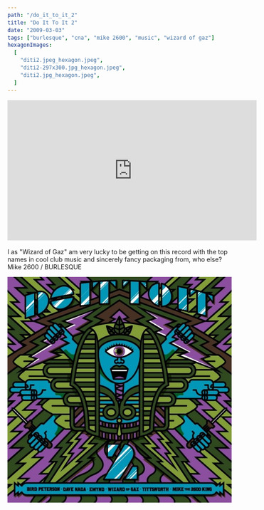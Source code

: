 ```yaml
---
path: "/do_it_to_it_2"
title: "Do It To It 2"
date: "2009-03-03"
tags: ["burlesque", "cna", "mike 2600", "music", "wizard of gaz"]
hexagonImages:
  [
    "diti2.jpeg_hexagon.jpeg",
    "diti2-297x300.jpg_hexagon.jpeg",
    "diti2.jpg_hexagon.jpeg",
  ]
---
```


<iframe width="560" height="315" src="https://www.youtube.com/embed/EM9z9W4_Cqg" frameborder="0" allow="accelerometer; autoplay; encrypted-media; gyroscope; picture-in-picture" allowfullscreen></iframe>

I as "Wizard of Gaz" am very lucky to be getting on this record with the top names in cool club music and sincerely fancy packaging from, who else? Mike 2600 / BURLESQUE

[![diti2](diti2.jpg "diti2")](diti2.jpg)
